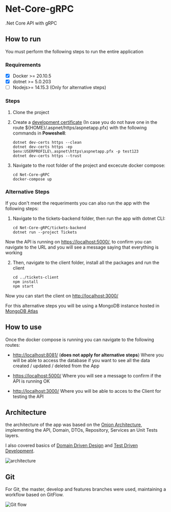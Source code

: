 
# Net-Core-gRPC
.Net Core API with gRPC

## How to run

You must perform the following steps to run the entire application

### Requirements

 - [x] Docker >= 20.10.5
 - [x] dotnet >= 5.0.203
 - [ ] Nodejs>= 14.15.3 (Only for alternative steps)

### Steps

 1. Clone the project
 2. Create a [development certificate](https://docs.microsoft.com/en-us/dotnet/core/additional-tools/self-signed-certificates-guide#with-powershell) (In case you do not have one in the route ${HOME}/.aspnet/https/aspnetapp.pfx) with the following commands in **Poweshell**:

		dotnet dev-certs https --clean
		dotnet dev-certs https -ep $env:USERPROFILE\.aspnet\https\aspnetapp.pfx -p test123
		dotnet dev-certs https --trust

		
 3. Navigate to the root folder of the project and excecute docker compose:

		cd Net-Core-gRPC
		docker-compose up

### Alternative Steps

If you don't meet the requeriments you can also run the app with the following steps:

 1. Navigate to the tickets-backend folder, then run the app with dotnet CLI:

		cd Net-Core-gRPC/tickets-backend
		dotnet run --project Tickets

Now the API is running on [https://localhost:5000/](https://localhost:5000/), to confirm you can navigate to the URL and you will see a message saying that everything is working

 2. Then, navigate to the client folder, install all the packages and run the client

		cd ../tickets-client
		npm install
		npm start
Now you can start the client on [http://localhost:3000/](http://localhost:3000/)

For this alternative steps you will be using a MongoDB instance hosted in [MongoDB Atlas](https://www.mongodb.com/cloud/atlas)		

## How to use

Once the docker compose is running you can navigate to the following routes:

 -    [http://localhost:8081/](http://localhost:8081/) (**does not apply for alternative steps**)
Where you will be able to access the database if you want to see all the data created / updated / deleted from the App

 - [https://localhost:5000/](https://localhost:5000/)
 Where you will see a message to confirm if the API is running OK

 - [http://localhost:3000/](http://localhost:3000/)
 Where you will be able to acces to the Client for testing the API

## Architecture

the architecture of the app was based on the [Onion Architecture](https://www.codeguru.com/csharp/csharp/cs_misc/designtechniques/understanding-onion-architecture.html#:~:text=Onion%20Architecture%20is%20based%20on,on%20the%20actual%20domain%20models.), implementing the API, Domain, DTOs, Repository, Services an Unit Tests layers.

I also covered basics of [Domain Driven Design](https://en.wikipedia.org/wiki/Domain-driven_design) and [Test Driven Development](https://en.wikipedia.org/wiki/Test-driven_development).

![architecture](https://i.imgur.com/UGR1DzP.png)

## Git
For Git, the master, develop and features branches were used, maintaining a workflow based on GitFlow.

![Git flow](https://i.imgur.com/cGmVvGW.png)

